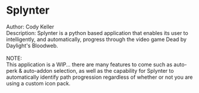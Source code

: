 # Splynter
Author: Cody Keller<br>
Description: Splynter is a python based application that enables its user to intelligently, and automatically, progress through the video game Dead by Daylight's Bloodweb.<br><br>
NOTE:<br>
This application is a WIP... there are many features to come such as auto-perk & auto-addon selection, as well as the capability for Splynter to automatically identify path progression regardless of whether or not you are using a custom icon pack.
